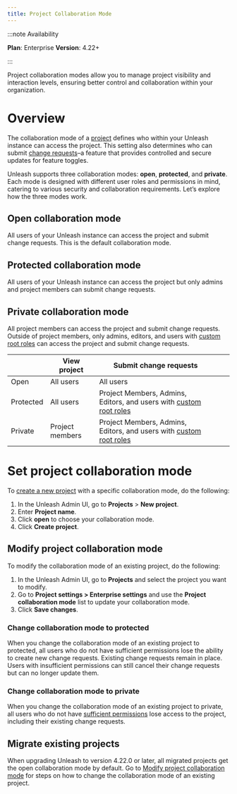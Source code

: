 ```yaml
---
title: Project Collaboration Mode
---
```


:::note Availability

**Plan**: Enterprise
**Version**: 4.22+

:::

Project collaboration modes allow you to manage project visibility and interaction levels, ensuring better control and collaboration within your organization.

# Overview

The collaboration mode of a [project](/projects.md) defines who within your Unleash instance can access the project. This setting also determines who can submit [change requests](/change-requests.md)–a feature that provides controlled and secure updates for feature toggles.

Unleash supports three collaboration modes: **open**, **protected**, and **private**. Each mode is designed with different user roles and permissions in mind, catering to various security and collaboration requirements. Let’s explore how the three modes work.

## Open collaboration mode

All users of your Unleash instance can access the project and submit change requests. This is the default collaboration mode.


## Protected collaboration mode

All users of your Unleash instance can access the project but only admins and project members can submit change requests.


## Private collaboration mode

All project members can access the project and submit change requests. Outside of project members, only admins, editors, and users with [custom root roles](../how-to/how-to-create-and-assign-custom-root-roles.md) can access the project and submit change requests.


|           | View project    | Submit change requests                                             |   |   |
|-----------|-----------------|--------------------------------------------------------------------|---|---|
| Open      | All users       | All users                                                          |   |   |
| Protected | All users       | Project Members, Admins, Editors, and users with [custom root roles](../how-to/how-to-create-and-assign-custom-root-roles.md) |   |   |
| Private   | Project members | Project Members, Admins, Editors, and users with [custom root roles](../how-to/how-to-create-and-assign-custom-root-roles.md) |   |   |

# Set project collaboration mode

To [create a new project](../reference/projects.md#creating-a-new-project) with a specific collaboration mode, do the following:
1. In the Unleash Admin UI, go to **Projects** > **New project**.
2. Enter **Project name**.
3. Click **open** to choose your collaboration mode.
4. Click **Create project**.

## Modify project collaboration mode

To modify the collaboration mode of an existing project, do the following:
1. In the Unleash Admin UI, go to **Projects** and select the project you want to modify.
2. Go to **Project settings > Enterprise settings** and use the **Project collaboration mode** list to update your collaboration mode.
3. Click **Save changes**.

### Change collaboration mode to protected

When you change the collaboration mode of an existing project to protected, all users who do not have sufficient permissions lose the ability to create new change requests. Existing change requests remain in place. Users with insufficient permissions can still cancel their change requests but can no longer update them.

### Change collaboration mode to private

When you change the collaboration mode of an existing project to private, all users who do not have [sufficient permissions](#private-collaboration-mode) lose access to the project, including their existing change requests.

## Migrate existing projects

When upgrading Unleash to version 4.22.0 or later, all migrated projects get the open collaboration mode by default. Go to [Modify project collaboration mode](#modify-project-collaboration-mode) for steps on how to change the collaboration mode of an existing project.
